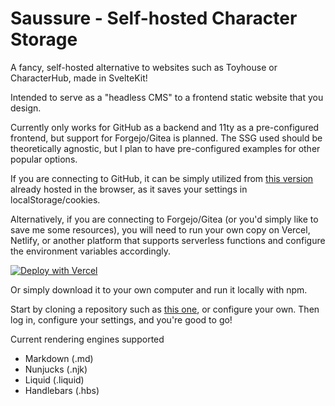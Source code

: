 # Saussure - Self-hosted Character Storage

A fancy, self-hosted alternative to websites such as Toyhouse or CharacterHub,
made in SvelteKit!

Intended to serve as a "headless CMS" to a frontend static website that you
design.

Currently only works for GitHub as a backend and 11ty as a pre-configured frontend, but support
for Forgejo/Gitea is planned. The SSG used should be theoretically agnostic, but I plan to have pre-configured examples for other popular options.

If you are connecting to GitHub, it can be simply utilized from
[this version](https://saussure.vercel.app) already hosted in the browser, as it
saves your settings in localStorage/cookies.

Alternatively, if you are connecting to Forgejo/Gitea (or you'd simply like to
save me some resources), you will need to run your own copy on Vercel, Netlify,
or another platform that supports serverless functions and configure the environment variables accordingly.

[![Deploy with Vercel](https://vercel.com/button)](https://vercel.com/new/clone?repository-url=https%3A%2F%2Fgithub.com%2Fperappu%2Fsaussure)

Or simply download it to your own computer and run it locally with npm.

Start by cloning a repository such as [this one](https://github.com/perappu/saussure-11ty), or configure your own. Then
log in, configure your settings, and you're good to go!

Current rendering engines supported

- Markdown (.md)
- Nunjucks (.njk)
- Liquid (.liquid)
- Handlebars (.hbs)
